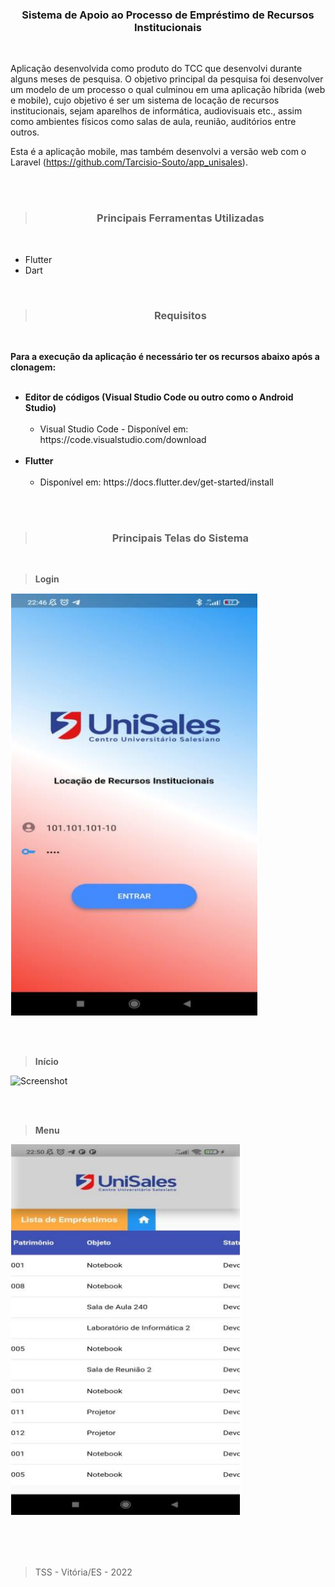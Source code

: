 <h3 align="center">Sistema de Apoio ao Processo de Empréstimo de Recursos Institucionais</h3>
<br>

<p>
Aplicação desenvolvida como produto do TCC que desenvolvi durante alguns meses de pesquisa. O objetivo principal da pesquisa foi desenvolver um modelo de um processo o qual culminou em uma aplicação híbrida (web e mobile), cujo objetivo é ser um sistema de locação de recursos institucionais, sejam aparelhos de informática, audiovisuais etc., assim como ambientes físicos como salas de aula, reunião, auditórios entre outros.

Esta é a aplicação mobile, mas também desenvolvi a versão web com o Laravel (https://github.com/Tarcisio-Souto/app_unisales).

<p>

<br><br>

><h3 align="center">Principais Ferramentas Utilizadas</h3>
<br>

<ul>
    <li>Flutter</li>
    <li>Dart</li>
</ul>
<br>

><h3 align="center">Requisitos</h3>
<br>

<p>
<b>Para a execução da aplicação é necessário ter os recursos abaixo após a clonagem:</b>
<br><br>
<ul>
    <li>
        <b>Editor de códigos (Visual Studio Code ou outro como o Android Studio)</b>
        <ul><br>
            <li>Visual Studio Code - Disponível em: https://code.visualstudio.com/download</li>
        </ul>  
    </li>
    <br>
    <li>
        <b>Flutter</b>
        <ul><br>
            <li>Disponível em: https://docs.flutter.dev/get-started/install</li>
        </ul>  
    </li>
    <br>
</ul>

<p><br>

><h3 align="center">Principais Telas do Sistema</h3>
<br>

><b>Login</b><br>

![Screenshot](https://github.com/Tarcisio-Souto/app_locacao/blob/main/capturas/01_-_Login.PNG)

<br><br>

><b>Início</b><br>

![Screenshot](https://github.com/Tarcisio-Souto/app_locacao/blob/main/capturas/02_-_Início.PNG)

<br><br>

><b>Menu</b><br>

![Screenshot](https://github.com/Tarcisio-Souto/app_locacao/blob/main/capturas/03_-_Locações.PNG)

<br><br><br>

><p>TSS - Vitória/ES - 2022</p>
